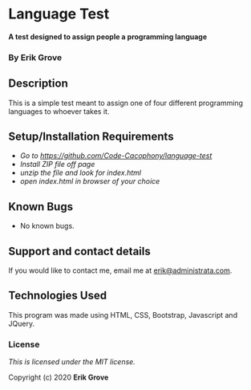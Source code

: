 # Language Test

#### A test designed to assign people a programming language

### By Erik Grove

## Description

This is a simple test meant to assign one of four different programming languages to whoever takes it.

## Setup/Installation Requirements

* _Go to https://github.com/Code-Cacophony/language-test_
* _Install ZIP file off page_
* _unzip the file and look for index.html_
* _open index.html in browser of your choice_

## Known Bugs

* No known bugs.

## Support and contact details

If you would like to contact me, email me at erik@administrata.com.

## Technologies Used

This program was made using HTML, CSS, Bootstrap, Javascript and JQuery.

### License

*This is licensed under the MIT license.*

Copyright (c) 2020 **Erik Grove**